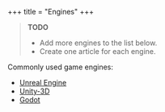 +++
title = "Engines"
+++

> **TODO**
> - Add more engines to the list below.
> - Create one article for each engine.

Commonly used game engines:

- [Unreal Engine](https://www.unrealengine.com/)
- [Unity-3D](https://unity.com/)
- [Godot](https://godotengine.org/)
